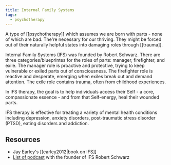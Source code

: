 ```yaml
---
title: Internal Family Systems
tags:
  - psychotherapy
---
```


A type of [[psychotherapy]] which assumes we are born with parts - none of which
are bad. The're necessary for our thriving. They might be forced out of their
naturally helpful states into damaging roles through [[trauma]].

Internal Family Systems (IFS) was founded by Robert Schwarz. There are three
categories/blueprintes for the roles of parts: manager, firefighter, and exile.
The manager role is proactive and protective, trying to keep vulnerable or
exiled parts out of consciousness. The firefighter role is reactive and
desperate, emerging when exiles break out and demand attention. The exile role
contains trauma, often from childhood experiences.

In IFS therapy, the goal is to help individuals access their Self - a core,
compassionate essence - and from that Self-energy, heal their wounded parts.

IFS therapy is effective for treating a variety of mental health conditions
including depression, anxiety disorders, post-traumatic stress disorder (PTSD),
eating disorders and addiction.

## Resources

- Jay Earley's [[earley2012|book on IFS]]
- [List of podcast](https://ifs-institute.com/resources/podcasts-and-teleconferences)
  with the founder of IFS Robert Schwarz
	